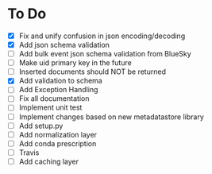 # To Do

- [X] Fix and unify confusion in json encoding/decoding
- [X] Add json schema validation
- [ ] Add bulk event json schema validation from BlueSky
- [ ] Make uid primary key in the future
- [ ] Inserted documents should NOT be returned
- [X] Add validation to schema
- [ ] Add Exception Handling
- [ ] Fix all documentation
- [ ] Implement unit test
- [ ] Implement changes based on new metadatastore library
- [ ] Add setup.py
- [ ] Add normalization layer
- [ ] Add conda prescription
- [ ] Travis 
- [ ] Add caching layer